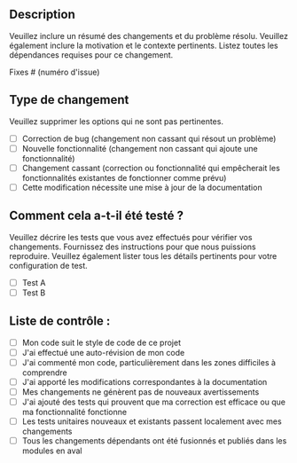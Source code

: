 ## Description
Veuillez inclure un résumé des changements et du problème résolu. Veuillez également inclure la motivation et le contexte pertinents. Listez toutes les dépendances requises pour ce changement.

Fixes # (numéro d'issue)

## Type de changement
Veuillez supprimer les options qui ne sont pas pertinentes.

- [ ] Correction de bug (changement non cassant qui résout un problème)
- [ ] Nouvelle fonctionnalité (changement non cassant qui ajoute une fonctionnalité)
- [ ] Changement cassant (correction ou fonctionnalité qui empêcherait les fonctionnalités existantes de fonctionner comme prévu)
- [ ] Cette modification nécessite une mise à jour de la documentation

## Comment cela a-t-il été testé ?
Veuillez décrire les tests que vous avez effectués pour vérifier vos changements. Fournissez des instructions pour que nous puissions reproduire. Veuillez également lister tous les détails pertinents pour votre configuration de test.

- [ ] Test A
- [ ] Test B

## Liste de contrôle :
- [ ] Mon code suit le style de code de ce projet
- [ ] J'ai effectué une auto-révision de mon code
- [ ] J'ai commenté mon code, particulièrement dans les zones difficiles à comprendre
- [ ] J'ai apporté les modifications correspondantes à la documentation
- [ ] Mes changements ne génèrent pas de nouveaux avertissements
- [ ] J'ai ajouté des tests qui prouvent que ma correction est efficace ou que ma fonctionnalité fonctionne
- [ ] Les tests unitaires nouveaux et existants passent localement avec mes changements
- [ ] Tous les changements dépendants ont été fusionnés et publiés dans les modules en aval
